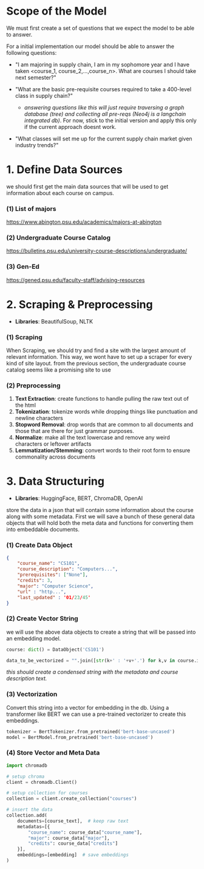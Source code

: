 
# Scope of the Model
We must first create a set of questions that we expect the model to be able to answer. 

For a initial implementation our model should be able to answer the following questions:

- "I am majoring in supply chain, I am in my sophomore year and I have taken <course_1, course_2,...,course_n>. What are courses I should take next semester?"

- "What are the basic pre-requisite courses required to take a 400-level class in supply chain?"
	- *answering questions like this will just require traversing a graph database (tree) and collecting all pre-reqs (Neo4j is a langchain integrated db)*. For now, stick to the initial version and apply this only if the current approach doesnt work. 

- "What classes will set me up for the current supply chain market given industry trends?"



# 1. Define Data Sources
we should first get the main data sources that will be used to get information about each course on campus.

### (1) List of majors
https://www.abington.psu.edu/academics/majors-at-abington

### (2) Undergraduate Course Catalog
https://bulletins.psu.edu/university-course-descriptions/undergraduate/

### (3) Gen-Ed
https://gened.psu.edu/faculty-staff/advising-resources

# 2. Scraping  & Preprocessing
- **Libraries**: BeautifulSoup, NLTK 
### (1) Scraping 

When Scraping, we should try and find a site with the largest amount of relevant information. This way, we wont have to set up a scraper for every kind of site layout. from the previous section, the undergraduate course catalog seems like a promising site to use 

### (2) Preprocessing

1. **Text Extraction**: create functions to handle pulling the raw text out of the html 
2. **Tokenization**: tokenize words while dropping things like punctuation and newline characters 
3. **Stopword Removal**: drop words that are common to all documents and those that are there for just grammar purposes. 
4. **Normalize**: make all the text lowercase and remove any weird characters or leftover artifacts 
5. **Lemmatization/Stemming**: convert words to their root form to ensure commonality across documents  

# 3. Data Structuring 
- **Libraries**: HuggingFace, BERT, ChromaDB, OpenAI

store the data in a json that will contain some information about the course along with some metadata. First we will save a bunch of these general data objects that will hold both the meta data and functions for converting them into embeddable documents.
### (1) Create Data Object 
```json 
{ 
	"course_name": "CS101", 
	"course_description": "Computers...", 
	"prerequisites": ["None"], 
	"credits": 3, 
	"major": "Computer Science",
	"url" : "http...",
	"last_updated" : '01/23/45'
}
```


### (2) Create Vector String
we will use the above data objects to create a string that will be passed into an embedding model.

```python 
course: dict() = DataObject('CS101') 

data_to_be_vectorized = "".join([str(k+' : '+v+'.') for k,v in course.items()])

```
*this should create a condensed string with the metadata and course description text.*

### (3) Vectorization
Convert this string into a vector for embedding in the db. Using a transformer like BERT we can use a pre-trained vectorizer to create this embeddings.
```Python 
tokenizer = BertTokenizer.from_pretrained('bert-base-uncased') 
model = BertModel.from_pretrained('bert-base-uncased')
```

### (4) Store Vector and Meta Data
```Python 
import chromadb

# setup chroma 
client = chromadb.Client()

# setup collection for courses
collection = client.create_collection("courses")

# insert the data
collection.add(
    documents=[course_text],  # keep raw text 
    metadatas=[{
        "course_name": course_data["course_name"],
        "major": course_data["major"],
        "credits": course_data["credits"]
    }],  
    embeddings=[embedding]  # save embeddings
)
```
